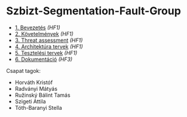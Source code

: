 # Szbizt-Segmentation-Fault-Group

* [1. Bevezetés](https://github.com/Mradvanyi123/Szbizt-Segmentation-Fault-Group/wiki/1.-Bevezetés) _(HF1)_
* [2. Követelmények](https://github.com/Mradvanyi123/Szbizt-Segmentation-Fault-Group/wiki/2.-Követelmények) _(HF1)_
* [3. Threat assessment](https://github.com/Mradvanyi123/Szbizt-Segmentation-Fault-Group/wiki/3.-Threat-assessment) _(HF1)_
* [4. Architektúra tervek](https://github.com/Mradvanyi123/Szbizt-Segmentation-Fault-Group/wiki/4.-Architektúra-tervek) _(HF1)_
* [5. Tesztelési tervek](https://github.com/Mradvanyi123/Szbizt-Segmentation-Fault-Group/wiki/5.-Tesztelési-tervek) _(HF1)_
* [6. Dokumentáció](https://github.com/Mradvanyi123/Szbizt-Segmentation-Fault-Group/wiki/6.-Dokument%C3%A1ci%C3%B3) _(HF3)_

Csapat tagok:
-   Horváth Kristóf
-   Radványi Mátyás
-   Ružinský Bálint Tamás
-   Szigeti Attila
-   Tóth-Baranyi Stella
